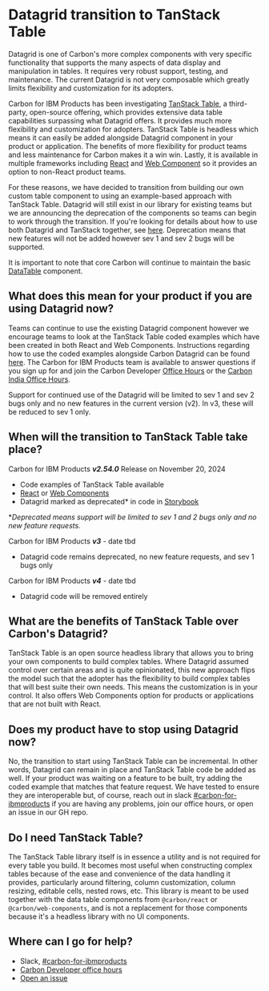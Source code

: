 # Datagrid transition to TanStack Table

Datagrid is one of Carbon's more complex components with very specific
functionality that supports the many aspects of data display and manipulation in
tables. It requires very robust support, testing, and maintenance. The current
Datagrid is not very composable which greatly limits flexibility and
customization for its adopters.

Carbon for IBM Products has been investigating
[TanStack Table](https://tanstack.com/table/latest), a third-party, open-source
offering, which provides extensive data table capabilities surpassing what
Datagrid offers. It provides much more flexibility and customization for
adopters. TanStack Table is headless which means it can easily be added
alongside Datagrid component in your product or application. The benefits of
more flexibility for product teams and less maintenance for Carbon makes it a
win win. Lastly, it is available in multiple frameworks including
[React](https://github.com/carbon-design-system/tanstack-carbon/tree/main/react#readme)
and
[Web Component](https://github.com/carbon-design-system/tanstack-carbon/tree/main/web-components#readme)
so it provides an option to non-React product teams.

For these reasons, we have decided to transition from building our own custom
table component to using an example-based approach with TanStack Table. Datagrid
will still exist in our library for existing teams but we are announcing the
deprecation of the components so teams can begin to work through the transition.
If you're looking for details about how to use both Datagrid and TanStack
together, see
[here](https://github.com/carbon-design-system/tanstack-carbon/tree/main/react/mix-and-match).
Deprecation means that new features will not be added however sev 1 and sev 2
bugs will be supported.

It is important to note that core Carbon will continue to maintain the basic
[DataTable](https://carbondesignsystem.com/components/data-table/usage)
component.

## What does this mean for your product if you are using Datagrid now?

Teams can continue to use the existing Datagrid component however we encourage
teams to look at the TanStack Table coded examples which have been created in
both React and Web Components. Instructions regarding how to use the coded
examples alongside Carbon Datagrid can be found
[here](https://github.com/carbon-design-system/tanstack-carbon/tree/main/react#readme).
The Carbon for IBM Products team is available to answer questions if you sign up
for and join the Carbon Developer
[Office Hours](https://teams.microsoft.com/l/meetup-join/19%3ameeting_ZTEzMzEzNTYtODU3NS00OTYyLTkxNDktNmZhMjJiOWEwYzYw%40thread.v2/0?context=%7B%22Tid%22%3A%22fcf67057-50c9-4ad4-98f3-ffca64add9e9%22%2C%22Oid%22%3A%2252bc8219-c7f0-48eb-98b5-3582f96e1fa8%22%7D)
or the [Carbon India Office Hours](https://w3.ibm.com/w3publisher/carbon-india).

Support for continued use of the Datagrid will be limited to sev 1 and sev 2
bugs only and no new features in the current version (v2). In v3, these will be
reduced to sev 1 only.

## When will the transition to TanStack Table take place?

Carbon for IBM Products **_v2.54.0_** Release on November 20, 2024

- Code examples of TanStack Table available
- [React](https://github.com/carbon-design-system/tanstack-carbon/blob/main/react/README.md)
  or
  [Web Components](https://github.com/carbon-design-system/tanstack-carbon/tree/main/web-components#readme)
- Datagrid marked as deprecated\* in code in
  [Storybook](https://ibm-products.carbondesignsystem.com/?globals=viewport%3Abasic&path=%2Fstory%2Foverview-welcome--overview)

\*_Deprecated means support will be limited to sev 1 and 2 bugs only and no new
feature requests._

Carbon for IBM Products **_v3_** - date tbd

- Datagrid code remains deprecated, no new feature requests, and sev 1 bugs only

Carbon for IBM Products **_v4_** - date tbd

- Datagrid code will be removed entirely

## What are the benefits of TanStack Table over Carbon's Datagrid?

TanStack Table is an open source headless library that allows you to bring your
own components to build complex tables. Where Datagrid assumed control over
certain areas and is quite opinionated, this new approach flips the model such
that the adopter has the flexibility to build complex tables that will best
suite their own needs. This means the customization is in your control. It also
offers Web Components option for products or applications that are not built
with React.

## Does my product have to stop using Datagrid now?

No, the transition to start using TanStack Table can be incremental. In other
words, Datagrid can remain in place and TanStack Table code be added as well. If
your product was waiting on a feature to be built, try adding the coded example
that matches that feature request. We have tested to ensure they are
interoperable but, of course, reach out in slack
[#carbon-for-ibmproducts](https://ibm.enterprise.slack.com/archives/CQGR0HC05)
if you are having any problems, join our office hours, or open an issue in our
GH repo.

## Do I need TanStack Table?

The TanStack Table library itself is in essence a utility and is not required
for every table you build. It becomes most useful when constructing complex
tables because of the ease and convenience of the data handling it provides,
particularly around filtering, column customization, column resizing, editable
cells, nested rows, etc. This library is meant to be used together with the data
table components from `@carbon/react` or `@carbon/web-components`, and is not a
replacement for those components because it's a headless library with no UI
components.

## Where can I go for help?

- Slack,
  [#carbon-for-ibmproducts](https://ibm.enterprise.slack.com/archives/CQGR0HC05)
- [Carbon Developer office hours](https://ibm.biz/join-carbon-dev-ibm-products-office-hours)
- [Open an issue](https://github.com/carbon-design-system/ibm-products/issues)
